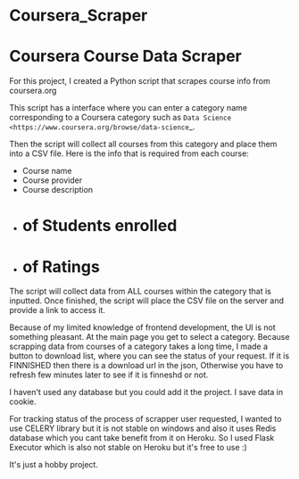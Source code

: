 # Coursera_Scraper

**Coursera Course Data Scraper**
===============

For this project, I created a Python script that scrapes course info from coursera.org

This script has a interface where you can enter a category name corresponding to a Coursera category such as 
`Data Science <https://www.coursera.org/browse/data-science`_.

Then the script will collect all courses from this category and place them into a CSV file. Here is the info that is required from each course:

*	Course name
*	Course provider
*	Course description
*	# of Students enrolled
*	# of Ratings

The script will collect data from ALL courses within the category that is inputted. 
Once finished, the script will place the CSV file on the server and provide a link to access it.


Because of my limited knowledge of frontend development, the UI is not something pleasant. At the main page you get to select a category. Because scrapping data from courses of a category takes a long time, I made a button to download list, where you can see the status of your request. 
If it is FINNISHED then there is a download url in the json, Otherwise you have to refresh few minutes later to see if it is finneshd or not.

I haven't used any database but you could add it the project. I save data in cookie. 

For tracking status of the process of scrapper user requested, I wanted to use CELERY library but it is not stable on windows and also it uses Redis database which you cant take benefit from it on Heroku.
So I used Flask Executor which is also not stable on Heroku but it's free to use :)

It's just a hobby project. 
